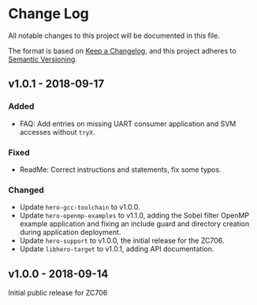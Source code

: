 # Change Log

All notable changes to this project will be documented in this file.

The format is based on [Keep a Changelog](http://keepachangelog.com/), and this project adheres to
[Semantic Versioning](http://semver.org).

## v1.0.1 - 2018-09-17

### Added
- FAQ: Add entries on missing UART consumer application and SVM accesses without `tryX`.

### Fixed
- ReadMe: Correct instructions and statements, fix some typos.

### Changed
- Update `hero-gcc-toolchain` to v1.0.0.
- Update `hero-openmp-examples` to v1.1.0, adding the Sobel filter OpenMP example application and
  fixing an include guard and directory creation during application deployment.
- Update `hero-support` to v1.0.0, the initial release for the ZC706.
- Update `libhero-target` to v1.0.1, adding API documentation.

## v1.0.0 - 2018-09-14

Initial public release for ZC706
